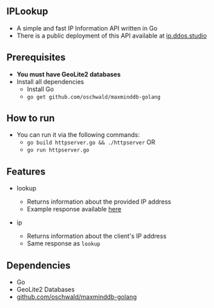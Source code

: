## IPLookup
- A simple and fast IP Information API written in Go
- There is a public deployment of this API available at [ip.ddos.studio](https://ip.ddos.studio/v1/lookup/1.1.1.1)

## Prerequisites
- **You must have GeoLite2 databases**
- Install all dependencies
    - Install Go
    - `go get github.com/oschwald/maxminddb-golang`

## How to run
- You can run it via the following commands:
    - `go build httpserver.go && ./httpserver` OR
    - `go run httpserver.go`


## Features
- lookup
   - Returns information about the provided IP address
   - Example response available [here](https://ip.ddos.studio/v1/lookup/1.1.1.1)
    
-  ip
    - Returns information about the client's IP address
    - Same response as `lookup`


## Dependencies
- Go
- GeoLite2 Databases
- [github.com/oschwald/maxminddb-golang](https://github.com/oschwald/maxminddb-golang)
